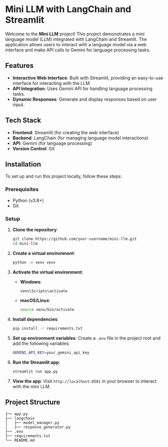 # Mini LLM with LangChain and Streamlit

Welcome to the **Mini LLM** project! This project demonstrates a mini language model (LLM) integrated with LangChain and Streamlit. The application allows users to interact with a language model via a web interface and make API calls to Gemini for language processing tasks.

## Features

- **Interactive Web Interface**: Built with Streamlit, providing an easy-to-use interface for interacting with the LLM.
- **API Integration**: Uses Gemini API for handling language processing tasks.
- **Dynamic Responses**: Generate and display responses based on user input.

## Tech Stack

- **Frontend**: Streamlit (for creating the web interface)
- **Backend**: LangChain (for managing language model interactions)
- **API**: Gemini (for language processing)
- **Version Control**: Git

## Installation

To set up and run this project locally, follow these steps:

### Prerequisites

- Python (v3.8+)
- Git

### Setup

1. **Clone the repository**:
    ```bash
    git clone https://github.com/your-username/mini-llm.git
    cd mini-llm
    ```

2. **Create a virtual environment**:
    ```bash
    python -m venv venv
    ```

3. **Activate the virtual environment**:
    - **Windows**:
        ```bash
        venv\Scripts\activate
        ```
    - **macOS/Linux**:
        ```bash
        source venv/bin/activate
        ```

4. **Install dependencies**:
    ```bash
    pip install -r requirements.txt
    ```

5. **Set up environment variables**:
    Create a `.env` file in the project root and add the following variables:
    ```bash
    GEMINI_API_KEY=your_gemini_api_key
    ```

6. **Run the Streamlit app**:
    ```bash
    streamlit run app.py
    ```

7. **View the app**:
    Visit `http://localhost:8501` in your browser to interact with the mini LLM.

## Project Structure

```plaintext
├── app.py
├── langchain
│   ├── model_manager.py
│   ├── response_generator.py
├── .env
├── requirements.txt
└── README.md
